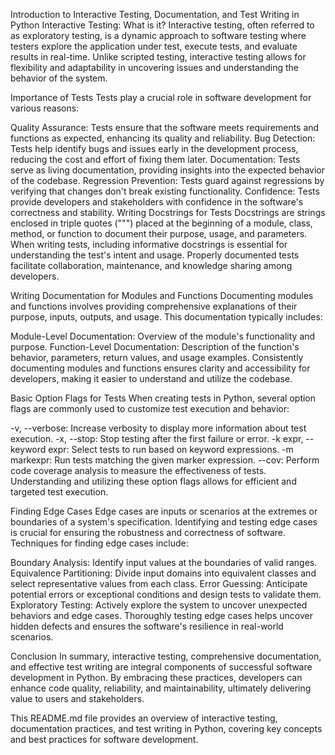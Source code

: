 Introduction to Interactive Testing, Documentation, and Test Writing in Python
Interactive Testing: What is it?
Interactive testing, often referred to as exploratory testing, is a dynamic approach to software testing where testers explore the application under test, execute tests, and evaluate results in real-time. Unlike scripted testing, interactive testing allows for flexibility and adaptability in uncovering issues and understanding the behavior of the system.

Importance of Tests
Tests play a crucial role in software development for various reasons:

Quality Assurance: Tests ensure that the software meets requirements and functions as expected, enhancing its quality and reliability.
Bug Detection: Tests help identify bugs and issues early in the development process, reducing the cost and effort of fixing them later.
Documentation: Tests serve as living documentation, providing insights into the expected behavior of the codebase.
Regression Prevention: Tests guard against regressions by verifying that changes don't break existing functionality.
Confidence: Tests provide developers and stakeholders with confidence in the software's correctness and stability.
Writing Docstrings for Tests
Docstrings are strings enclosed in triple quotes (""") placed at the beginning of a module, class, method, or function to document their purpose, usage, and parameters. When writing tests, including informative docstrings is essential for understanding the test's intent and usage. Properly documented tests facilitate collaboration, maintenance, and knowledge sharing among developers.

Writing Documentation for Modules and Functions
Documenting modules and functions involves providing comprehensive explanations of their purpose, inputs, outputs, and usage. This documentation typically includes:

Module-Level Documentation: Overview of the module's functionality and purpose.
Function-Level Documentation: Description of the function's behavior, parameters, return values, and usage examples.
Consistently documenting modules and functions ensures clarity and accessibility for developers, making it easier to understand and utilize the codebase.

Basic Option Flags for Tests
When creating tests in Python, several option flags are commonly used to customize test execution and behavior:

-v, --verbose: Increase verbosity to display more information about test execution.
-x, --stop: Stop testing after the first failure or error.
-k expr, --keyword expr: Select tests to run based on keyword expressions.
-m markexpr: Run tests matching the given marker expression.
--cov: Perform code coverage analysis to measure the effectiveness of tests.
Understanding and utilizing these option flags allows for efficient and targeted test execution.

Finding Edge Cases
Edge cases are inputs or scenarios at the extremes or boundaries of a system's specification. Identifying and testing edge cases is crucial for ensuring the robustness and correctness of software. Techniques for finding edge cases include:

Boundary Analysis: Identify input values at the boundaries of valid ranges.
Equivalence Partitioning: Divide input domains into equivalent classes and select representative values from each class.
Error Guessing: Anticipate potential errors or exceptional conditions and design tests to validate them.
Exploratory Testing: Actively explore the system to uncover unexpected behaviors and edge cases.
Thoroughly testing edge cases helps uncover hidden defects and ensures the software's resilience in real-world scenarios.

Conclusion
In summary, interactive testing, comprehensive documentation, and effective test writing are integral components of successful software development in Python. By embracing these practices, developers can enhance code quality, reliability, and maintainability, ultimately delivering value to users and stakeholders.

This README.md file provides an overview of interactive testing, documentation practices, and test writing in Python, covering key concepts and best practices for software development.